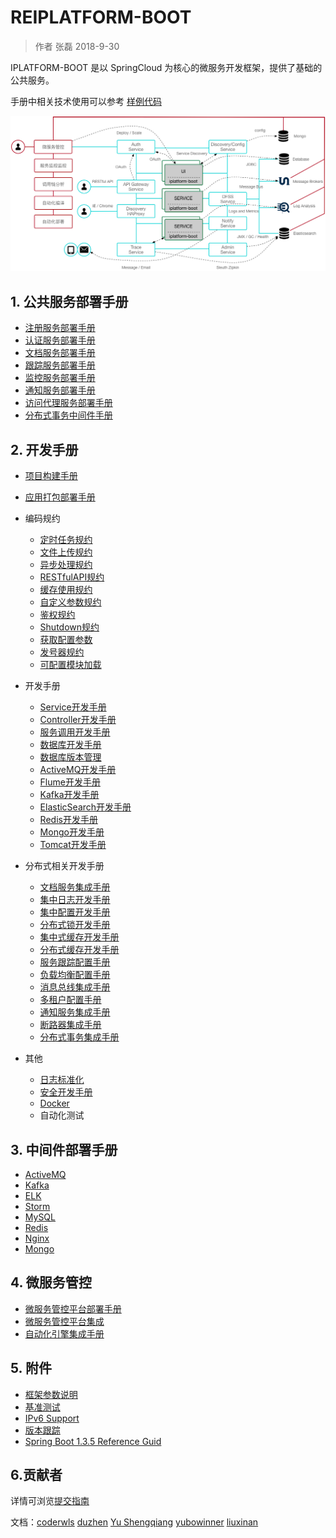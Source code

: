# REIPLATFORM-BOOT

>  作者 张磊 2018-9-30

IPLATFORM-BOOT 是以 SpringCloud 为核心的微服务开发框架，提供了基础的公共服务。

手册中相关技术使用可以参考 [样例代码](https://github.com/coolbeevip/iplatform-boot-example)



![images/Architecture.png](images/Architecture.png)

## 1. 公共服务部署手册

* [注册服务部署手册](iplatform-common/DiscoveryService.md)
* [认证服务部署手册](iplatform-common/AuthService.md)
* [文档服务部署手册](iplatform-common/DfssService.md)
* [跟踪服务部署手册](iplatform-common/TraceService.md)
* [监控服务部署手册](iplatform-common/AdminService.md)
* [通知服务部署手册](iplatform-common/NotifyService.md)
* [访问代理服务部署手册](iplatform-common/DiscoveryHAProxy.md)
* [分布式事务中间件手册](iplatform-common/ServiceCombAlpha.md)

## 2. 开发手册

* [项目构建手册](YourFirstProject.md)
* [应用打包部署手册](ProjectBuild.md)
* 编码规约

  * [定时任务规约](developer/coding/Schedule.md)
  * [文件上传规约](developer/coding/FileUpload.md)
  * [异步处理规约](developer/coding/Async.md)
  * [RESTfulAPI规约](developer/coding/RESTfulAPI.md)
  * [缓存使用规约](developer/coding/Cache.md)
  * [自定义参数规约](developer/coding/CustomProperties.md)
  * [鉴权规约](developer/coding/Authority.md)
  * [Shutdown规约](developer/coding/Shutdown.md)
  * [获取配置参数](developer/coding/Environment.md)
  * [发号器规约](developer/coding/UUID.md)
  * [可配置模块加载](developer/coding/CustomService.md)
* 开发手册
  * [Service开发手册](developer/service/README.md)
  * [Controller开发手册](developer/controller/README.md)
  * [服务调用开发手册](developer/fegin/README.md)
  * [数据库开发手册](developer/database/README.md)
  * [数据库版本管理](developer/flyway/README.md)
  * [ActiveMQ开发手册](developer/activemq/README.md)
  * [Flume开发手册](developer/flume/README.md)
  * [Kafka开发手册](developer/kafka/README.md)
  * [ElasticSearch开发手册](developer/elasticsearch/README.md)
  * [Redis开发手册](developer/redis/README.md)
  * [Mongo开发手册](developer/mongo/README.md)
  * [Tomcat开发手册](developer/tomcat/README.md)
* 分布式相关开发手册

  * [文档服务集成手册](/developer/dfss/README.md)
  * [集中日志开发手册](/developer/logger/README.md)
  * [集中配置开发手册](/developer/config/README.md)
  * [分布式锁开发手册](developer/distributedlock/README.md)
  * [集中式缓存开发手册](developer/centralizedcache/README.md)
  * [分布式缓存开发手册](developer/distributedcache/README.md)
  * [服务跟踪配置手册](developer/trace/README.md)
  * [负载均衡配置手册](developer/loadbalance/README.md)
  * [消息总线集成手册](developer/messagebus/README.md)
  * [多租户配置手册](developer/multitenant/README.md)
  * [通知服务集成手册](developer/notify/README.md)
  * [断路器集成手册](developer/hystrix/README.md)
  * [分布式事务集成手册](developer/distributedtransactions/README.md)
* 其他

  * [日志标准化](Logs.md)
  * [安全开发手册](Security.md)
  * [Docker](Dockerfile.md)
  * 自动化测试

## 3. 中间件部署手册

- [ActiveMQ](middleware/ActiveMQ.md)
- [Kafka](middleware/Kafka.md)
- [ELK](middleware/ELK.md)
- [Storm](middleware/Storm.md)
- [MySQL](middleware/MySQL.md)
- [Redis](middleware/Redis.md)
- [Nginx](middleware/Nginx.md)
- [Mongo](middleware/Mongo.md)

## 4. 微服务管控

- [微服务管控平台部署手册](product/triden/README.md)
- [微服务管控平台集成](product/triden/API.md)
- [自动化引擎集成手册](product/automatic/README.md)

## 5. 附件

* [框架参数说明](Properties.md)
* [基准测试](Benchmark.md)
* [IPv6 Support](IPv6.md)
* [版本跟踪](ChangeLog.md)
* [Spring Boot 1.3.5 Reference Guid](https://docs.spring.io/spring-boot/docs/1.3.5.RELEASE/reference/html/)

## 6.贡献者

详情可浏览[提交指南](contributing/README.md)

文档：[coderwls](https://github.com/coderwls) [duzhen](https://github.com/duzhen020623) [Yu Shengqiang](https://github.com/ShefronYudy) [yubowinner](https://github.com/yubowinner) [liuxinan](https://github.com/liuxinan)